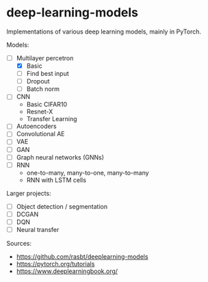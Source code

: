 # deep-learning-models
Implementations of various deep learning models, mainly in PyTorch.

Models:
- [ ] Multilayer percetron
    - [X] Basic
    - [ ] Find best input
    - [ ] Dropout
    - [ ] Batch norm
- [ ] CNN
    - Basic CIFAR10
    - Resnet-X
    - Transfer Learning
- [ ] Autoencoders
- [ ] Convolutional AE
- [ ] VAE
- [ ] GAN
- [ ] Graph neural networks (GNNs)
- [ ] RNN
    - one-to-many, many-to-one, many-to-many
    - RNN with LSTM cells

Larger projects:
- [ ] Object detection / segmentation
- [ ] DCGAN
- [ ] DQN
- [ ] Neural transfer

Sources:
- https://github.com/rasbt/deeplearning-models
- https://pytorch.org/tutorials
- https://www.deeplearningbook.org/

